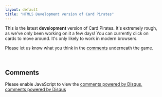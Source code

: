 ```yaml
---
layout: default
title: "HTML5 Development version of Card Pirates"
---
```


<p class='lead'>This is the latest <strong>development</strong> version of Card Pirates. It's extremely rough, as we've only been working on it a few days! You can currently click on cards to move around. It's only likely to work in modern browsers.</p>

<p class='lead'>Please let us know what you think in the <a href='#comments'>comments</a> underneath the game.</p>

<canvas id="GameCanvas" width='1024' height='768' tabindex='1'></canvas>
<textarea id="GameConsole" style="display:none" readonly></textarea><br>
<script language="javascript" src="main.js">Javascript not supported!</script>

<h2 name='comments'>Comments</h2>

<div id="disqus_thread" style='margin-right: 200px'></div>
<script type="text/javascript">
    /* * * CONFIGURATION VARIABLES: EDIT BEFORE PASTING INTO YOUR WEBPAGE * * */
    var disqus_shortname = 'cardpirates'; // required: replace example with your forum shortname
    var disqus_url = '{{ site.url }}';

    /* * * DON'T EDIT BELOW THIS LINE * * */
    (function() {
        var dsq = document.createElement('script'); dsq.type = 'text/javascript'; dsq.async = true;
        dsq.src = '//' + disqus_shortname + '.disqus.com/embed.js';
        (document.getElementsByTagName('head')[0] || document.getElementsByTagName('body')[0]).appendChild(dsq);
    })();
</script>

<noscript>Please enable JavaScript to view the <a href="http://disqus.com/?ref_noscript">comments powered by Disqus.</a></noscript>
<a href="http://disqus.com" class="dsq-brlink">comments powered by <span class="logo-disqus">Disqus</span></a>
